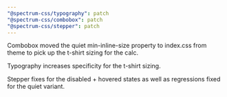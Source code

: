 ```yaml
---
"@spectrum-css/typography": patch
"@spectrum-css/combobox": patch
"@spectrum-css/stepper": patch
---
```


Combobox moved the quiet min-inline-size property to index.css from theme to pick up the t-shirt sizing for the calc.

Typography increases specificity for the t-shirt sizing.

Stepper fixes for the disabled + hovered states as well as regressions fixed for the quiet variant.
